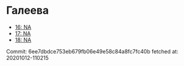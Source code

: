 # Галеева
- [16: NA](16.md)
- [17: NA](17.md)
- [18: NA](18.md)

Commit: 6ee7dbdce753eb679fb06e49e58c84a8fc7fc40b
 fetched at: 20201012-110215
